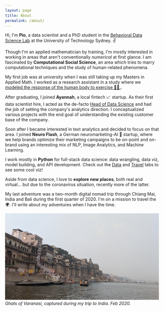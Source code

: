 ```yaml
---
layout: page
title: About
permalink: /about/
---
```


Hi, I'm **Pio**, a data scientist and a PhD student in the [Behavioral Data Science Lab](https://www.behavioral-ds.ml/) at the University of Technology Sydney. ✌️ 

Though I'm an applied mathematician by training, I'm mostly interested in working in areas that aren't conventionally *numerical* at first glance. I am fascinated by **Computational Social Science**, an area which tries to marry computational techniques and the study of human-related phenomena.

My first job was at university when I was still taking up my Masters in Applied Math. I worked as a research assistant in a study where we [modeled the response of the human body to exercise 🏃‍♂.](https://www.sciencedirect.com/science/article/pii/S002555641630342X?via%3Dihub).

After graduating, I joined **Ayannah**, a local fintech 📈 startup. As their first data scientist hire, I acted as the de-facto [Head of Data Science](http://www.biznewsasia.com/ayannah-here-to-serve-you/) and had the job of setting the company's analytics direction. I conceptualized various projects with the end goal of understanding the existing customer base of the company.

Soon after I became interested in text analytics and decided to focus on that area. I joined **Neuro Flash**, a German neuromarketing-AI 🧠 startup, where we help brands optimize their marketing campaigns to be on-point and on-brand using an interesting mix of NLP, Image Analytics, and Machine Learning.

I work mostly in **Python** for full-stack data science: data wrangling, data viz, model building, and API development. Check out the [Data](https://piocalderon.github.io/data) and [Travel](https://piocalderon.github.io/travel/) tabs to see some cool viz!

Aside from data science, I love to **explore new places**, both real and virtual... but due to the coronavirus situation, recently more of the latter.

My last adventure was a two-month digital nomad trip through Chiang Mai, India and Bali during the first quarter of 2020. I'm on a mission to travel the 🌍. I'll write about my adventures when I have the time.

[![](/images/varanasi.jpg)](https://piocalderon.github.io/varanasi)
*Ghats of Varanasi, captured during my trip to India. Feb 2020.*
